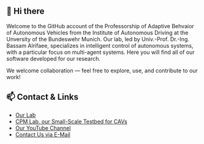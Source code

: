 ## 👋 Hi there 

Welcome to the GitHub account of the Professorship of Adaptive Behvaior of Autonomous Vehicles from the Institute of Autonomous Driving at the Unversity of the Bundeswehr Munich. Our lab, led by Univ.-Prof. Dr.-Ing. Bassam Alrifaee, specializes in intelligent control of autonomous systems, with a particular focus on multi-agent systems. Here you will find all of our software developed for our research. 

We welcome collaboration — feel free to explore, use, and contribute to our work!

## 📫 Contact & Links

- [Our Lab](https://www.unibw.de/cas-en)
- [CPM Lab, our Small-Scale Testbed for CAVs](https://cpm.lrt.unibw.de)
- [Our YouTube Channel](https://www.youtube.com/@bassamlab)
- [Contact Us via E-Mail](mailto:phd-lrt82@lists.unibw.de)

